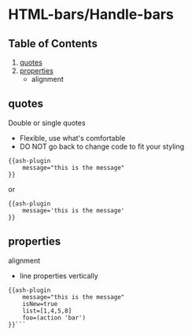 
# HTML-bars/Handle-bars

## Table of Contents
1. [quotes](#quotes)
1. [properties](#properties)
	- alignment

## quotes
Double or single quotes
* Flexible, use what's comfortable
* DO NOT go back to change code to fit your styling

```
{{ash-plugin
	message="this is the message"
}}
```

or

```
{{ash-plugin
	message='this is the message'
}}
```
## properties
alignment
* line properties vertically

```
{{ash-plugin
	message="this is the message"
	isNew=true
	list=[1,4,5,8]
	foo=(action 'bar')
}}```
